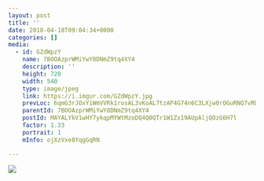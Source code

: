 ```yaml
---
layout: post
title: '' 
date: 2018-04-18T09:04:34+0000 
categories: [] 
media:
  - id: GZdWpzY
    name: 7BOOAzprWMiYwY8DNmZ9tq4XY4
    description: ''   
    height: 720
    width: 540
    type: image/jpeg
    link: https://i.imgur.com/GZdWpzY.jpg
    prevLoc: 6qmG3rJOxYiWmVVRk1rosAL3vKoAL7tzAP4G74n6C3LXjw0rOGuRNQ7vRDR4tOx89RWorNhqAGMPVR6ESl09wkqQr7sPxYoA6LDyhgM7myK711SR7mQV4nOLHpVwvLjYj5uQKkgKB2l9UMY478O47lhP555QxZpmTymq9E88zlf5KZA8E44qsVmAOJVBGBTNgrXQM3XOU2kNLQN7Bqf1DKYqrYzBU3Z0jQXgDWIOk2kxv7oXS1Z4MWE4QlU9EAjMkP89
    parentId: 7BOOAzprWMiYwY8DNmZ9tq4XY4
    postId: MAYALYkV1wHY7ykqpMYWtMzoDQ4Q0QTr1W1Zx19AUpAljQOzG6H7l
    factor: 1.33
    portrait: 1
    mInfo: ojXzVxe8YqgGqRN

---
```





[//]: #media:  
<a href="https://i.imgur.com/GZdWpzY.jpg"><img class="postImage" src="https://i.imgur.com/GZdWpzYh.jpg" />  
</a>   
